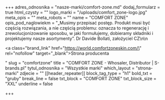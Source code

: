 +++
adres_odnosnika = "nasze-marki/comfort-zone.md"
dodaj_formularz = true
html_czysty = ""
logo_marki = "/uploads/comfort_zone-logo.jpg"
meta_opis = ""
meta_robots = ""
name = "COMFORT ZONE"
opis_pod_naglowiekm = "„Musimy przepisać postęp. Produkt musi być częścią rozwiązania, a nie częścią problemu: oznacza to regenerację i zrewolucjonizowanie sposobu, w jaki formułujemy, dobieramy składniki i projektujemy nasze asortymenty”. Dr Davide Bollati, założyciel CZ\n\n    <p><a class=\"brand_link\" href=\"https://world.comfortzoneskin.com/\" rel=\"nofollow\" target=\"_blank\">Strona producenta</a></p>"
slug = "comfortzone"
title = "COMFORT ZONE - Whosaler, Distributor | S-brands.pl"
tytul_odnosnika = "Wszystkie marki"
which_layout = "strona-marki"
zdjecie = ""
[[header_repeater]]
block_tag_type = "h1"
bold_txt = "gruby"
break_line = false
txt_block = "COMFORT ZONE"
txt_block_size = "XXL"
underline = false

+++
